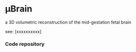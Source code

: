 # &mu;Brain
a 3D volumetric reconstruction of the mid-gestation fetal brain 

see: [xxxxxxxxxx] 

### Code repository
